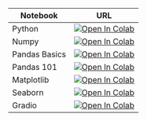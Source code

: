 |Notebook|URL|
|--|--|
|Python|<a target="_blank" href="https://colab.research.google.com/github/bpampuch/1025/blob/main/notebooks/0_Python%20101.ipynb"><img src="https://colab.research.google.com/assets/colab-badge.svg" alt="Open In Colab"/></a>|
|Numpy|<a target="_blank" href="https://colab.research.google.com/github/bpampuch/1025/blob/main/notebooks/1_numpy101.ipynb"><img src="https://colab.research.google.com/assets/colab-badge.svg" alt="Open In Colab"/></a>|
|Pandas Basics|<a target="_blank" href="https://colab.research.google.com/github/bpampuch/1025/blob/main/notebooks/2_PandasBasic.ipynb"><img src="https://colab.research.google.com/assets/colab-badge.svg" alt="Open In Colab"/></a>|
|Pandas 101|<a target="_blank" href="https://colab.research.google.com/github/bpampuch/1025/blob/main/notebooks/3_Pandas101.ipynb"><img src="https://colab.research.google.com/assets/colab-badge.svg" alt="Open In Colab"/></a>|
|Matplotlib|<a target="_blank" href="https://colab.research.google.com/github/bpampuch/1025/blob/main/notebooks/4_matplotlib.ipynb"><img src="https://colab.research.google.com/assets/colab-badge.svg" alt="Open In Colab"/></a>|
|Seaborn|<a target="_blank" href="https://colab.research.google.com/github/bpampuch/1025/blob/main/notebooks/5_seaborn.ipynb"><img src="https://colab.research.google.com/assets/colab-badge.svg" alt="Open In Colab"/></a>|
|Gradio|<a target="_blank" href="https://colab.research.google.com/github/bpampuch/1025/blob/main/notebooks/6_gradio.ipynb"><img src="https://colab.research.google.com/assets/colab-badge.svg" alt="Open In Colab"/></a>|
